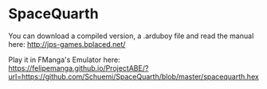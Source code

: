 # SpaceQuarth


You can download a compiled version, a .arduboy file and read the manual here: http://jps-games.bplaced.net/

Play it in FManga's Emulator here: https://felipemanga.github.io/ProjectABE/?url=https://github.com/Schuemi/SpaceQuarth/blob/master/spacequarth.hex
